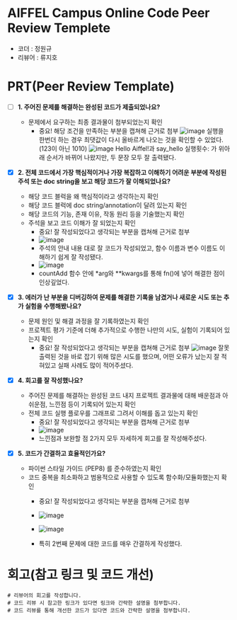 # AIFFEL Campus Online Code Peer Review Templete
- 코더 : 정원규
- 리뷰어 : 류지호


# PRT(Peer Review Template)
- [ ]  **1. 주어진 문제를 해결하는 완성된 코드가 제출되었나요?**
    - 문제에서 요구하는 최종 결과물이 첨부되었는지 확인
        - 중요! 해당 조건을 만족하는 부분을 캡쳐해 근거로 첨부
          ![image](https://github.com/user-attachments/assets/888746ff-4756-41b8-848c-cf44dffcb70e)
          실행을 한번더 하는 경우 최댓값이 다시 올바르게 나오는 것을 확인할 수 있었다. (123이 아닌 1010)
          ![image](https://github.com/user-attachments/assets/bd5da8a3-0656-4831-9b2c-73a474d143a3)
          Hello Aiffel!과 say_hello 실행횟수: 가 위아래 순서가 바뀌어 나왔지만, 두 문장 모두 잘 출력됐다.


    
- [x]  **2. 전체 코드에서 가장 핵심적이거나 가장 복잡하고 이해하기 어려운 부분에 작성된 
주석 또는 doc string을 보고 해당 코드가 잘 이해되었나요?**
    - 해당 코드 블럭을 왜 핵심적이라고 생각하는지 확인
    - 해당 코드 블럭에 doc string/annotation이 달려 있는지 확인
    - 해당 코드의 기능, 존재 이유, 작동 원리 등을 기술했는지 확인
    - 주석을 보고 코드 이해가 잘 되었는지 확인
        - 중요! 잘 작성되었다고 생각되는 부분을 캡쳐해 근거로 첨부
        - ![image](https://github.com/user-attachments/assets/b01ae481-f227-4381-a67c-d32ad0b6b9b3)
        - 주석의 안내 내용 대로 잘 코드가 작성되었고, 함수 이름과 변수 이름도 이해하기 쉽게 잘 작성됐다.
        - ![image](https://github.com/user-attachments/assets/293f9c6c-edb8-42a7-97c5-5e54dcbbbbc1)
        - countAdd 함수 안에 *arg와 **kwargs를 통해 fn()에 넣어 해결한 점이 인상깊었다.


        
- [x]  **3. 에러가 난 부분을 디버깅하여 문제를 해결한 기록을 남겼거나
새로운 시도 또는 추가 실험을 수행해봤나요?**
    - 문제 원인 및 해결 과정을 잘 기록하였는지 확인
    - 프로젝트 평가 기준에 더해 추가적으로 수행한 나만의 시도, 
    실험이 기록되어 있는지 확인
        - 중요! 잘 작성되었다고 생각되는 부분을 캡쳐해 근거로 첨부
     ![image](https://github.com/user-attachments/assets/376fd608-524c-48dd-a7ca-79c6d479aabc)
잘못 출력된 것을 바로 잡기 위해 많은 시도를 했으며, 어떤 오류가 났는지 잘 적혀있고 실패 사례도 많이 적어주셨다.

        
- [x]  **4. 회고를 잘 작성했나요?**
    - 주어진 문제를 해결하는 완성된 코드 내지 프로젝트 결과물에 대해
    배운점과 아쉬운점, 느낀점 등이 기록되어 있는지 확인
    - 전체 코드 실행 플로우를 그래프로 그려서 이해를 돕고 있는지 확인
        - 중요! 잘 작성되었다고 생각되는 부분을 캡쳐해 근거로 첨부
        - ![image](https://github.com/user-attachments/assets/a0d9a254-3827-48dd-9c4b-b4bb76c43c6a)
        - 느낀점과 보완할 점 2가지 모두 자세하게 회고를 잘 작성해주셨다.

        
- [x]  **5. 코드가 간결하고 효율적인가요?**
    - 파이썬 스타일 가이드 (PEP8) 를 준수하였는지 확인
    - 코드 중복을 최소화하고 범용적으로 사용할 수 있도록 함수화/모듈화했는지 확인
        - 중요! 잘 작성되었다고 생각되는 부분을 캡쳐해 근거로 첨부
        - ![image](https://github.com/user-attachments/assets/0f8a562e-d5d4-4939-a7e9-8deeb7dd5593)

        - ![image](https://github.com/user-attachments/assets/ca13880d-e138-4beb-86f6-20e8b85f6949)
        - 특히 2번째 문제에 대한 코드를 매우 간결하게 작성했다.



# 회고(참고 링크 및 코드 개선)
```
# 리뷰어의 회고를 작성합니다.
# 코드 리뷰 시 참고한 링크가 있다면 링크와 간략한 설명을 첨부합니다.
# 코드 리뷰를 통해 개선한 코드가 있다면 코드와 간략한 설명을 첨부합니다.
```
